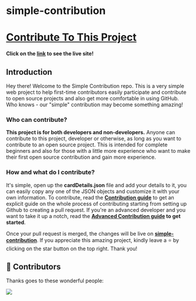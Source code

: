 # simple-contribution

# [Contribute To This Project](https://amyyalex.github.io/simple-contribution/)

**Click on the [link](https://amyyalex.github.io/simple-contribution/) to see the live site!**

## Introduction

Hey there! Welcome to the Simple Contribution repo. This is a very simple web project to help first-time contributors easily participate and contribute to open source projects and also get more comfortable in using GitHub. Who knows - our "simple" contribution may become something amazing!

### Who can contribute?

**This project is for both developers and non-developers.**
Anyone can contribute to this project, developer or otherwise, as long as you want to contribute to an open source project.
This is intended for complete beginners and also for those with a little more experience who want to make their first open source contribution and gain more experience.

### How and what do I contribute?

It's simple, open up the **cardDetails.json** file and add your details to it, you can easily copy any one of the JSON objects and customize it with your own information. To contribute, read the **[Contribution guide](contribution.md)** to get an explicit guide on the whole process of contributing starting from setting up Github to creating a pull request. If you're an advanced developer and you want to take it up a notch, read the **[Advanced Contribution guide](advanced-contribution.md) to get started**.

Once your pull request is merged, the changes will be live on **[simple-contribution](https://amyyalex.github.io/simple-contribution/)**. If you appreciate this amazing project, kindly leave a ⭐ by clicking on the star button on the top right.
Thank you!

<h2>🤝 Contributors</h2>

Thanks goes to these wonderful people:

<a href="https://github.com/amyyalex/simple-contribution/graphs/contributors">
  <img src="https://contrib.rocks/image?repo=amyyalex/simple-contribution" />
</a>
